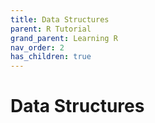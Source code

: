 ```yaml
---
title: Data Structures
parent: R Tutorial
grand_parent: Learning R
nav_order: 2
has_children: true
---
```


# Data Structures
